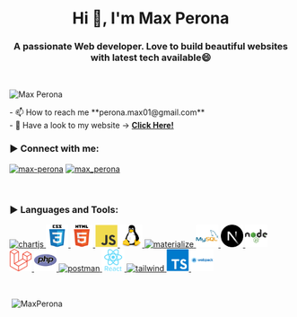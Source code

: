 <h1 align="center">Hi 👋, I'm Max Perona</h1>
<h3 align="center">A passionate Web developer. Love to build beautiful websites with latest tech available😄
</h3>
</br>
<p align="left"> <img src="https://komarev.com/ghpvc/?username=MaxPerona&label=Profile%20views&color=0e75b6&style=flat" alt="Max Perona" /> </p>
- 📫 How to reach me **perona.max01@gmail.com**</br>
- 🚀 Have a look to my website -> <a href="https://maxperona.vercel.app/"><b>Click Here!</b></a>
</br>
<h3 align="left">▶ Connect with me:</h3>
<p align="left">
<a href="https://www.linkedin.com/in/max-perona/" target="blank" rel="nofollow"><img align="center" src="https://github.com/rahuldkjain/github-profile-readme-generator/blob/master/src/images/icons/Social/linked-in-alt.svg" alt="max-perona" height="30" width="40" /></a>
  <a href="https://instagram.com/max_perona" target="blank" rel="nofollow"><img align="center" src="https://github.com/rahuldkjain/github-profile-readme-generator/blob/master/src/images/icons/Social/instagram.svg" alt="max_perona" height="30" width="40" /></a>
</p>
</br>
<h3 align="left">▶ Languages and Tools:</h3>
<p align="left"> 
<a href="https://www.chartjs.org" target="_blank" rel="nofollow"> 
  <img src="https://www.chartjs.org/media/logo-title.svg" alt="chartjs" width="40" height="40"/> 
</a> 
  <a href="https://www.w3schools.com/css/" target="_blank" rel="nofollow"> 
    <img src="https://raw.githubusercontent.com/devicons/devicon/master/icons/css3/css3-original-wordmark.svg" alt="css3" width="40" height="40"/> 
  </a> 
<a href="https://www.w3.org/html/" target="_blank" rel="nofollow"> 
  <img src="https://raw.githubusercontent.com/devicons/devicon/master/icons/html5/html5-original-wordmark.svg" alt="html5" width="40" height="40"/> 
</a> 
  <a href="https://developer.mozilla.org/en-US/docs/Web/JavaScript" rel="nofollow" target="_blank">
    <img src="https://raw.githubusercontent.com/devicons/devicon/master/icons/javascript/javascript-original.svg" alt="javascript" width="40" height="40"/> </a>
  <a href="https://www.linux.org/" target="_blank" rel="nofollow"> 
    <img src="https://raw.githubusercontent.com/devicons/devicon/master/icons/linux/linux-original.svg" alt="linux" width="40" height="40"/> 
  </a> 
  <a href="https://materializecss.com/" rel="nofollow" target="_blank"> 
    <img src="https://raw.githubusercontent.com/prplx/svg-logos/5585531d45d294869c4eaab4d7cf2e9c167710a9/svg/materialize.svg" alt="materialize" width="40" height="40"/>
  </a> 
  <a href="https://www.mysql.com/" target="_blank" rel="nofollow"> 
        <img src="https://raw.githubusercontent.com/devicons/devicon/master/icons/mysql/mysql-original-wordmark.svg" alt="mysql" width="40" height="40"/>
  </a>
  <a href="https://nextjs.org/" target="_blank" rel="nofollow">
    <img src="https://github.com/devicons/devicon/raw/master/icons/nextjs/nextjs-original.svg" alt="nextjs" width="40" height="40"/> 
  </a> 
  <a href="https://nodejs.org" target="_blank" rel="nofollow"> 
    <img src="https://raw.githubusercontent.com/devicons/devicon/master/icons/nodejs/nodejs-original-wordmark.svg" alt="nodejs" width="40" height="40"/>
  </a>
  <a href="https://www.php.net" target="_blank" rel="nofollow">
    <img src="https://raw.githubusercontent.com/devicons/devicon/master/icons/laravel/laravel-original.svg" alt="php" width="40" height="40"/> 
  </a> 
    <a href="https://laravel.com/" target="_blank" rel="nofollow">
    <img src="https://raw.githubusercontent.com/devicons/devicon/master/icons/php/php-original.svg" alt="laravel" width="40" height="40"/> 
  </a> 
  <a href="https://postman.com" target="_blank" rel="nofollow"> 
    <img src="https://www.vectorlogo.zone/logos/getpostman/getpostman-icon.svg" alt="postman" width="40" height="40"/> 
  </a> 
  <a href="https://reactjs.org/" target="_blank" rel="nofollow"> 
    <img src="https://raw.githubusercontent.com/devicons/devicon/master/icons/react/react-original-wordmark.svg" alt="react" width="40" height="40"/> 
  </a> 
  <a href="https://tailwindcss.com/" target="_blank" rel="nofollow"> 
    <img src="https://www.vectorlogo.zone/logos/tailwindcss/tailwindcss-icon.svg" alt="tailwind" width="40" height="40"/>
  </a> 
  <a href="https://www.typescriptlang.org/" target="_blank" rel="nofollow"> 
    <img src="https://raw.githubusercontent.com/devicons/devicon/master/icons/typescript/typescript-original.svg" alt="typescript" width="40" height="40"/> 
  </a> 
  <a href="https://webpack.js.org" target="_blank" rel="nofollow"> 
      <img src="https://raw.githubusercontent.com/devicons/devicon/d00d0969292a6569d45b06d3f350f463a0107b0d/icons/webpack/webpack-original-wordmark.svg" alt="webpack" width="40" height="40"/> 
  </a>
</p>

</br>

<p>&nbsp;<img align="center" src="https://github-readme-stats.vercel.app/api?username=MaxPerona&show_icons=true&locale=en" alt="MaxPerona" /></p>


